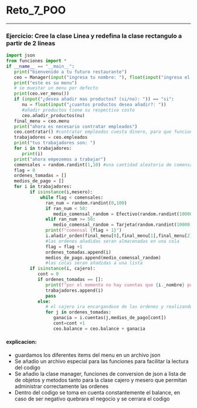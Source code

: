 # Reto_7_POO


----------------------------------
### Ejercicio: Cree la clase Linea y redefina la clase rectangulo a partir de 2 lineas
```python
import json
from funciones import *        
if __name__ == "__main__": 
   print("bienvenido a tu futuro restaurante")
   ceo = Manager(input("ingresa tu nombre: "), float(input("ingresa el capital inicial para el negocio (es recomendable tener al menos 600000)")))
   print("este es su menu")
   # se muestar un menu por defecto
   print(ceo.ver_menu())
   if (input("¿desea añadir mas productos? (si/no): ")) == "si":
      nu = float(input("¿cuantos productos desea añadir?: "))
      #añadir productos tiene su respectivo costo
      ceo.añadir_productos(nu)
   final_menu = ceo.menu
   print("ahora es necesario contratar empleados")
   ceo.contratar() #contratar empleados cuesta dinero, para que funcion es necesario al menos tener un mesero y un cajero 
   trabajadores = ceo.empleados
   print("tus trabajadores son: ")
   for i in trabajadores:
      print(i)
   print("ahora empezemos a trabajar")
   comensales = random.randint(1,10) #una cantidad aleatoria de comensales para cada mesero
   flag = 0
   ordenes_tomadas = []
   medios_de_pago = []
   for i in trabajadores:
         if isinstance(i,mesero):
             while flag < comensales:
               ran_num = random.randint(0,100)
               if ran_num < 50:
                  medio_comensal_random = Efectivo(random.randint(10000,1000000))
               elif ran_num >= 50:
                  medio_comensal_random = Tarjeta(random.randint(10000, 1000000), random.randbytes(7))
               print(f"comensal {flag + 1}")
               i.añadir_orden(final_menu[0],final_menu[1],final_menu[2],final_menu[3],final_menu[4])
               #las ordenes añadidas seran almacenadas en una cola
               flag = flag +1
               ordenes_tomadas.append(i)
               medios_de_pago.append(medio_comensal_random)
               #las colas seran añadidas a una lista
         if isinstance(i, cajero):
            cont = 0
            if ordenes_tomadas == []:
               print(f"por el momento no hay cuentas que {i._nombre} pueda hacer")
               trabajadores.append(i)
               pass  
            else:
               # el cajero ira encargandose de las ordenes y realizando el cobro respectivo
               for j in ordenes_tomadas: 
                  ganacia = i.cuentas(j,medios_de_pago[cont])
                  cont=cont +1 
                  ceo.balance = ceo.balance + ganacia
```
#### explicacion:
- guardamos los diferentes items del menu en un archivo json
- Se añadio un archivo especial para las funciones para facilitar la lectura del codigo
- Se añadio la clase manager, funciones de conversion de json a lista de de objetos y metodos tanto para la clase cajero y mesero que permitan administrar correctamente las ordenes
- Dentro del codigo se toma en cuenta constantemente el balance, en caso de ser negativo quebrara el negocio y se cerrara el codigo